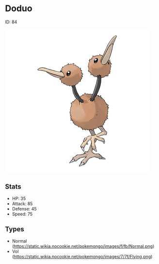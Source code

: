 # Doduo


ID: 84

![](https://raw.githubusercontent.com/PokeAPI/sprites/master/sprites/pokemon/other/official-artwork/84.png "Doduo")

## Stats


 - HP: 35
 - Attack: 85
 - Defense: 45
 - Speed: 75

## Types


 - Normal (https://static.wikia.nocookie.net/pokemongo/images/f/fb/Normal.png)
 - Vol (https://static.wikia.nocookie.net/pokemongo/images/7/7f/Flying.png)
